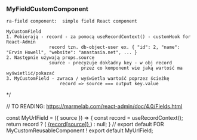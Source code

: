
### MyFieldCustomComponent
    ra-field component:  simple field React component 

    MyCustomField
    1. Pobierają - record - za pomocą useRecordContext() - customHook for React-Admin
                    record tzn. db-object-user ex. { "id": 2, "name": "Ervin Howell", "website": "anastasia.net", ... }
    2. Następnie używają props.source
                    source - precyzuje dokładny key - w obj record 
                                przez co komponent wie jaką wartość ma wyświetlić/pokazać
    3. MyCustomField - zwraca / wyświetla wartość poprzez ścieżkę 
                        record => source === output key.value 
*/


// TO READING: https://marmelab.com/react-admin/doc/4.0/Fields.html

const MyUrlField = ({ source }) => {
    const record = useRecordContext();
    return record ? (
        <a href={record[source]}>
            {record[source]}
        </a>
    ) : null;
}
// export default FOR MyCustomReusableComponent ! 
export default MyUrlField;